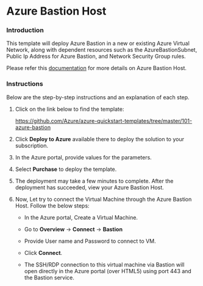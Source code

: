 # Azure Bastion Host

### Introduction

This template will deploy Azure Bastion in a new or existing Azure Virtual Network, along with dependent resources such as the AzureBastionSubnet, Public Ip Address for Azure Bastion, and Network Security Group rules.

Please refer this [documentation](https://docs.microsoft.com/en-us/azure/bastion/bastion-overview) for more details on Azure Bastion Host.

### Instructions

Below are the step-by-step instructions and an explanation of each step. 

1. Click on the link below to find the template:

   https://github.com/Azure/azure-quickstart-templates/tree/master/101-azure-bastion
   
2. Click **Deploy to Azure** available there to deploy the solution to your subscription. 
   
3. In the Azure portal, provide values for the parameters.

4. Select **Purchase** to deploy the template.

5. The deployment may take a few minutes to complete. After the deployment has succeeded, view your Azure Bastion Host.

6. Now, Let try to connect the Virtual Machine through the Azure Bastion Host. Follow the below steps:

   - In the Azure portal, Create a Virtual Machine.

   - Go to **Overview** -> **Connect** -> **Bastion**

   - Provide User name and Password to connect to VM.

   - Click **Connect**.

   - The SSH/RDP connection to this virtual machine via Bastion will open directly in the Azure portal (over HTML5) using port 443 and the Bastion service.



